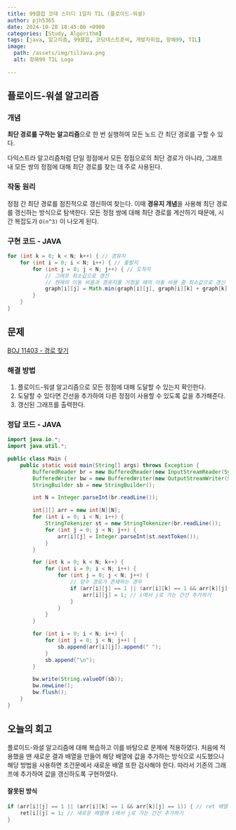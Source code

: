 ```yaml
---
title: 99클럽 코테 스터디 1일차 TIL (플로이드-워셜)
author: pjh5365
date: 2024-10-28 18:45:00 +0900
categories: [Study, Algorithm]
tags: [java, 알고리즘, 99클럽, 코딩테스트준비, 개발자취업, 항해99, TIL]
image:
  path: /assets/img/tilJava.png
  alt: 항해99 TIL Logo

---
```


## 플로이드-워셜 알고리즘

### 개념

**최단 경로를 구하는 알고리즘**으로 한 번 실행하여 모든 노드 간 최단 경로를 구할 수 있다.

다익스트라 알고리즘처럼 단일 정점에서 모든 정점으로의 최단 경로가 아니라, 그래프 내 모든 쌍의 정점에 대해 최단 경로를 찾는 데 주로 사용된다.

### 작동 원리

정점 간 최단 경로를 점진적으로 갱신하여 찾는다. 이때 **경유지 개념**을 사용해 최단 경로를 갱신하는 방식으로 탐색한다. 모든 정점 쌍에 대해 최단 경로를 계산하기 때문에, 시간 복잡도가 `O(n^3)` 이 나오게 된다.

### 구현 코드 - JAVA

```java
for (int k = 0; k < N; k++) { // 경유지
    for (int i = 0; i < N; i++) { // 출발지
        for (int j = 0; j < N; j++) { // 도착지
            // 그래프 최소값으로 갱신
            // 현재의 이동 비용과 경유지를 거쳤을 때의 이동 비용 중 최소값으로 갱신
            graph[i][j] = Math.min(graph[i][j], graph[i][k] + graph[k][j]); 
        }
    }
}
```

## 문제

[BOJ 11403 - 경로 찾기](https://www.acmicpc.net/problem/11403)

### 해결 방법

1. 플로이드-워셜 알고리즘으로 모든 정점에 대해 도달할 수 있는지 확인한다. 
2. 도달할 수 있다면 간선을 추가하여 다른 정점이 사용할 수 있도록 값을 추가해준다.
3. 갱신된 그래프를 출력한다.

### 정답 코드 - JAVA

```java
import java.io.*;
import java.util.*;

public class Main {
    public static void main(String[] args) throws Exception {
        BufferedReader br = new BufferedReader(new InputStreamReader(System.in));
        BufferedWriter bw = new BufferedWriter(new OutputStreamWriter(System.out));
        StringBuilder sb = new StringBuilder();

        int N = Integer.parseInt(br.readLine());

        int[][] arr = new int[N][N];
        for (int i = 0; i < N; i++) {
            StringTokenizer st = new StringTokenizer(br.readLine());
            for (int j = 0; j < N; j++) {
                arr[i][j] = Integer.parseInt(st.nextToken());
            }
        }

        for (int k = 0; k < N; k++) {
            for (int i = 0; i < N; i++) {
                for (int j = 0; j < N; j++) {
                    // 양수 경로가 존재하는 경우
                    if (arr[i][j] == 1 || (arr[i][k] == 1 && arr[k][j] == 1)) {
                        arr[i][j] = 1; // i에서 j로 가는 간선 추가하기
                    }
                }
            }
        }

        for (int i = 0; i < N; i++) {
            for (int j = 0; j < N; j++) {
                sb.append(arr[i][j]).append(" ");
            }
            sb.append("\n");
        }

        bw.write(String.valueOf(sb));
        bw.newLine();
        bw.flush();
    }
}
```

## 오늘의 회고

플로이드-와셜 알고리즘에 대해 복습하고 이를 바탕으로 문제에 적용하였다. 처음에 적용했을 땐 새로운 결과 배열을 만들어 해당 배열에 값을 추가하는 방식으로 시도했으나 해당 방법을 사용하면 조건문에서 새로운 배열 또한 검사해야 한다. 따라서 기존의 그래프에 추가하여 값을 갱신하도록 구현하였다.

#### 잘못된 방식

```java
if (arr[i][j] == 1 || (arr[i][k] == 1 && arr[k][j] == 1)) { // ret 배열에 대한 조건문이 추가되어야 정답이 나옴
    ret[i][j] = 1; // 새로운 배열에 i에서 j로 가는 간선 추가하기
}
```
